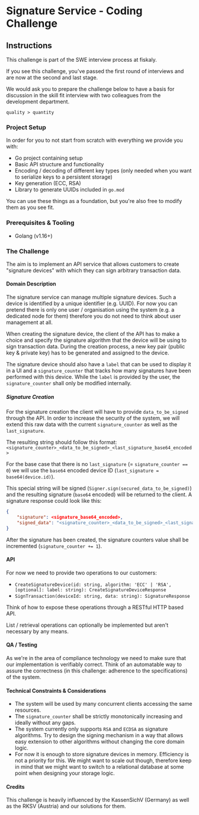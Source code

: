 # Signature Service - Coding Challenge

## Instructions

This challenge is part of the SWE interview process at fiskaly.

If you see this challenge, you've passed the first round of interviews and are now at the second and last stage.

We would ask you to prepare the challenge below to have a basis for discussion in the skill fit interview with two colleagues from the development department.

`quality > quantity`

### Project Setup

In order for you to not start from scratch with everything we provide you with:

- Go project containing setup
- Basic API structure and functionality
- Encoding / decoding of different key types (only needed when you want to serialize keys to a persistent storage)
- Key generation (ECC, RSA)
- Library to generate UUIDs included in `go.mod`

You can use these things as a foundation, but you're also free to modify them as you see fit.

### Prerequisites & Tooling

- Golang (v1.16+)

### The Challenge

The aim is to implement an API service that allows customers to create "signature devices" with which they can sign arbitrary transaction data.

#### Domain Description

The signature service can manage multiple signature devices. Such a device is identified by a unique identifier (e.g. UUID). For now you can pretend there is only one user / organisation using the system (e.g. a dedicated node for them) therefore you do not need to think about user management at all.

When creating the signature device, the client of the API has to make a choice and specify the signature algorithm that the device will be using to sign transaction data. During the creation process, a new key pair (public key & private key) has to be generated and assigned to the device.

The signature device should also have a `label` that can be used to display it in a UI and a `signature_counter` that tracks how many signatures have been performed with this device. While the `label` is provided by the user, the `signature_counter` shall only be modified internally.

##### Signature Creation

For the signature creation the client will have to provide `data_to_be_signed` through the API. In order to increase the security of the system, we will extend this raw data with the current `signature_counter` as well as the `last_signature`.

The resulting string should follow this format: `<signature_counter>_<data_to_be_signed>_<last_signature_base64_encoded>`

For the base case that there is no `last_signature` (= `signature_counter == 0`) we will use the `base64` encoded device ID (`last_signature = base64(device.id)`).

This special string will be signed (`Signer.sign(secured_data_to_be_signed)`) and the resulting signature (`base64` encoded) will be returned to the client. A signature response could look like this:

```json
{ 
    "signature": <signature_base64_encoded>,
    "signed_data": "<signature_counter>_<data_to_be_signed>_<last_signature_base64_encoded>"
}
```

After the signature has been created, the signature counters value shall be incremented (`signature_counter += 1`).

#### API

For now we need to provide two operations to our customers:

- `CreateSignatureDevice(id: string, algorithm: 'ECC' | 'RSA', [optional]: label: string): CreateSignatureDeviceResponse`
- `SignTransaction(deviceId: string, data: string): SignatureResponse`

Think of how to expose these operations through a RESTful HTTP based API.

List / retrieval operations can optionally be implemented but aren't necessary by any means.

#### QA / Testing

As we're in the area of compliance technology we need to make sure that our implementation is verifiably correct. Think of an automatable way to assure the correctness (in this challenge: adherence to the specifications) of the system.

#### Technical Constraints & Considerations

- The system will be used by many concurrent clients accessing the same resources.
- The `signature_counter` shall be strictly monotonically increasing and ideally without any gaps.
- The system currently only supports `RSA` and `ECDSA` as signature algorithms. Try to design the signing mechanism in a way that allows easy extension to other algorithms without changing the core domain logic.
- For now it is enough to store signature devices in memory. Efficiency is not a priority for this. We might want to scale out though, therefore keep in mind that we might want to switch to a relational database at some point when designing your storage logic.

#### Credits

This challenge is heavily influenced by the KassenSichV (Germany) as well as the RKSV (Austria) and our solutions for them.
